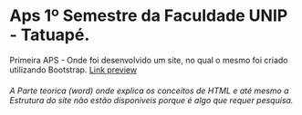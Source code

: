 # Aps 1º Semestre da Faculdade UNIP - Tatuapé.
Primeira APS - Onde foi desenvolvido um site, no qual o mesmo foi criado utilizando Bootstrap.
[Link preview ](https://xmdnx.github.io/UnipAPS_1Semestre/index.html) 

###### A Parte teorica (word) onde explica os conceitos de HTML e até mesmo a Estrutura do site não estão disponiveis porque é algo que requer pesquisa.

